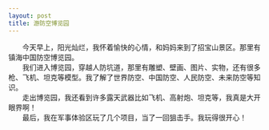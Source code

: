 ```yaml
---
layout: post
title: 游防空博览园
---
```



　　今天早上，阳光灿烂，我怀着愉快的心情，和妈妈来到了招宝山景区。那里有镇海中国防空博览园。    
　　我们进入博览园，穿越人防坑道，那里有雕塑、壁画、图片、实物，还有很多枪、飞机、坦克等模型。我了解了世界防空、中国防空、人民防空、未来防空等知识。    
　　走出博览园，我还看到许多露天武器比如飞机、高射炮、坦克等，我真是大开眼界啊！    
　　最后，我在军事体验区玩了几个项目，当了一回狙击手。我玩得很开心！    
